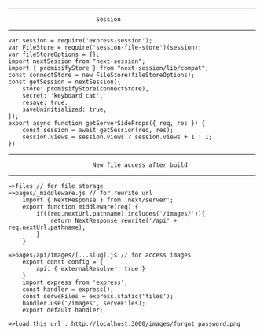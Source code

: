 ----------------------------------------------------------------------------------
                             Session
----------------------------------------------------------------------------------
    var session = require('express-session');
    var FileStore = require('session-file-store')(session);
    var fileStoreOptions = {};
    import nextSession from "next-session";
    import { promisifyStore } from "next-session/lib/compat";
    const connectStore = new FileStore(fileStoreOptions);
    const getSession = nextSession({
        store: promisifyStore(connectStore),
        secret: 'keyboard cat',
        resave: true,
        saveUninitialized: true,
    });
    export async function getServerSideProps({ req, res }) {
        const session = await getSession(req, res);
        session.views = session.views ? session.views + 1 : 1;
    })

----------------------------------------------------------------------------------
                            New file access after build
----------------------------------------------------------------------------------
    =>files // for file storage
    =>pages/_middleware.js // for rewrite url
        import { NextResponse } from 'next/server';
        export function middleware(req) {
            if((req.nextUrl.pathname).includes('/images/')){
                return NextResponse.rewrite('/api' + req.nextUrl.pathname);
            }
        }

    =>pages/api/images/[...slug].js // for access images
        export const config = {
            api: { externalResolver: true }
        }
        import express from 'express';
        const handler = express();
        const serveFiles = express.static('files');
        handler.use('/images', serveFiles);
        export default handler;

    =>load this url : http://localhost:3000/images/forgot_password.png
